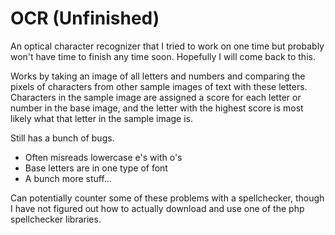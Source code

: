 OCR (Unfinished)
===

An optical character recognizer that I tried to work on one time but probably won't have time to finish any time soon. Hopefully I will come back to this.

Works by taking an image of all letters and numbers and comparing the pixels of characters from other sample images of text with these letters. Characters in the sample image are assigned a score for each letter or number in the base image, and the letter with the highest score is most likely what that letter in the sample image is.

Still has a bunch of bugs.
- Often misreads lowercase e's with o's
- Base letters are in one type of font
- A bunch more stuff...

Can potentially counter some of these problems with a spellchecker, though I have not figured out how to actually download and use one of the php spellchecker libraries.
